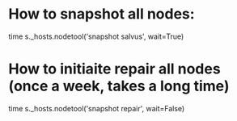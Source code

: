 # How to snapshot all nodes:
time s._hosts.nodetool('snapshot salvus', wait=True)

# How to initiaite repair all nodes (once a week, takes a long time)
time s._hosts.nodetool('snapshot repair', wait=False)
